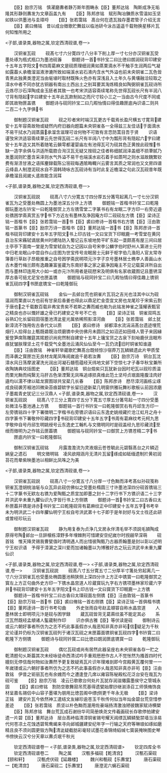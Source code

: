 <!-- { "loadSidebar": true } -->
　　【臣】励宗万铭　慎濯磨夀者静万斯年图畴永【臣】董邦达铭　陶斯成净无垢隆其形静则夀发为文章函盖九有
　　【臣】陈邦彦铭　赋形陶冶錬质氷雪温如玉坚如铁以供墨池与圭璋埒
　　【臣】张若霭铭　髙台何在遗瓦独存墨君管子介绍无言
　　【臣】裘曰脩铭　昔以成台徴歌贮舞兹以临池研今泳古遥遥千载物换星移片瓦何知惟所用之

<子部,谱录类,器物之属,钦定西清砚谱,卷一>

　　汉铜雀瓦砚
　　砚髙七寸六分寛四寸八分丰下削上厚一寸七分亦汉铜雀瓦受墨处琢为瓶式瓶口为墨池砚首
　　御题诗一首书钤宝二曰比徳曰朗润砚背印建安十五年五字阳文书四周葛麻文是砚质理细润黄如蒸栗滴水不干触手生润两后气凝如露葢乆承檐溜滋液渗漉所致如端溪水岩石液内含水气外溢也前未央铜雀二瓦色皆青黑此独黄类澄泥当由埏埴时取材既殊火色亦有深浅且入土年久与黄壤融洽较取之漳水中者不同亦犹古铜器有南出土西出土之别耳要其淘炼精良如陶弼铜雀瓦砚诗所云炼尽沙石滓陶成金玉胚者其致一也考宋洪适容斋续笔称先世得瓦砚长尺有半润八寸背有隠起字曰建安十五年此瓦款制如之而尺寸较小三之一当由古今尺度不同或即其故物匣盖镌
　　御题诗与砚同钤宝二曰几暇怡情曰得佳趣匣底内识语二则共二百二十九字俱书

　　御制题汉铜雀瓦砚
　　砚之珍者宋时端汉瓦更古千载焉长盈尺横五寸寛背建安十五年容斋故物或疑然内府旧器向题篇未央铜雀各一全得兹三友佳话于面滴水不易干拭水乃润蒸露承溜含滋理可诠何物不可致有言恧防蒿目吾于贤
　　识语　谨攷宋洪适容斋续茟云先世得瓦砚二长尺有半阔八寸中为瓢形背有隠起六字曰建安十五年造又其所着随笔云贑雩都灌婴庙左有池得瓦可为砚其色正黄按此砚惟书缺一造字余俱与洪适所载脗合洵汉瓦无疑又按砚之佳者称细腻润泽盖细不损茟腻乃发墨润则贮墨含采泽则水气外溢不易干也端溪水岩石着手如蒸呵之则水滋故魏繁钦费有渐渍甘液之语挥麈録载陈公宻砚每遇隂晦輙兴云雾言其质之常润也又文房四谱云绛县人制澄泥砚水自不涸韩琦咏古瓦砚诗有当时此复近檐溜之句此汉瓦砚昔年既承檐溜且阅嵗乆逺故能含润耳

<子部,谱录类,器物之属,钦定西清砚谱,卷一>

　　汉铜雀瓦砚説
　　砚髙八寸六分寛五寸四分厚五分筩穹起离几一寸七分汉铜雀瓦为之受墨处椭圆上为墨池深五分许上方镌
　　御题铭一首楷书钤宝二曰乾隆御玩墨池左钤宝一曰乾隆御赏上方左镌雪堂二字篆书右有龙眠二字方印一右旁近邉处镌困学斋真赏五字书下方近左有墨林及净因庵方印二砚砚左方镌【臣】梁诗正铭一首楷书【臣】张若霭铭一首书【臣】裘曰修诗一首楷书右方镌【臣】汪由敦铭一首篆书【臣】励宗万诗一首楷书【臣】董邦达铭一首书【臣】陈邦彦诗一首楷书砚背印建安十五年五字阳文书上印古钱一文曰宝货下印眠鹿一考雪堂在黄冈县治东宋蘓轼谪居黄州时建陆防入蜀记云东坡地势平旷东起一垄颇髙有屋三间曰居士亭亭下面南一堂是为雪堂轼自为之记因以自号宋李公麟字伯时舒州人第进士元符中归老龙眠山中尝自作山庄图为世宝传号龙眠居士元鲜于枢字伯几渔阳人官太常寺簿善行草赵子昂极推重之自号困学斋民明项元汴字子京号墨林居士檇李人善画山水古木墨竹梅兰颇有逸趣兼富鉴蔵为东南好事之家之最净因庵主不见记载莫详所自出而与墨林印连用大小如一或亦元汴所用者是砚厯宋及明俱有名家收蔵图记且墨锈深厚古香可挹尤足宝也匣盖镌
　　御题铭与砚同钤宝二曰几暇怡情曰得佳趣上镌铜雀瓦砚四字书匣底镌宝一曰乾隆御玩

　　御制汉铜雀瓦砚铭
　　金仙一去邺台荒也铜雀片瓦羽之吉光也洼其中以为砚温润而栗直以方也前有甘泉后香姜也得此以鼎足贮金壶宜文房也龙尾珍于宋紫云割于唐也之千载数百载非弗宝贵矣不若斯之夀而臧也勒为此铭发神雀之藻耀表甄官之精良也亦以慨奸雄之骨已朽建安之年号不亡也
　　【臣】梁诗正铭　铜雀双鸣五谷熟幻化长留砚田宿墨池清泚星光属依稀照影漳河曲
　　【臣】张若霭铭　邺土犹新漳流不蚀用佐古香代文以质
　　【臣】裘曰修诗　邺都漳水流涓涓髙台遗迹埋荒烟行人拾得台上甎既砻既治烦磨镌中央彷佛月未圆凹之如沼还如田绛人管子来因縁爰登笋席陈雕筵其隂题识尚宛然制自建安十五年上镵宝货之古泉下刻呦鹿伏且眠布痕犹皱肤理坚土花千载受气全墨池云涌风仙仙至今一瓦仍流旧时铜雀知谁邉
　　【臣】汪由敦铭　神雀轩举蔵歌贮舞髙台既倾惊沙宿莽万瓦鳞鳞遗此片甲质莹而泽袭之寳匣岂无良材龙尾凤咮阅嵗逾千曷若汝夀
　　【臣】励宗万诗　铜台瓦沈漳水风日荡摩波濯洗光润出河凝石髓苞蕴经天纬地文邺下空惊七才子春华秋宝兼所收陶铸典坟括图史
　　【臣】董邦达铭　铜台燬矣只瓦犹新台因时圯瓦以砚珍质温而栗光黝而纯繄无马肝古色渐湮繄无凤咮追琢损真维此笵土坚埒贞珉面隆腹洼肉好邉均以濡不律以砥龙賔图球共宝棐几长春
　　【臣】陈邦彦诗　厯尽漳河画栋尘琢成良砚袭芳裀池凹微染苔痕碧欵字长留旧迹新棐几明窗供雅玩舞衫歌板认前因浓磨子墨裁青史犹记三分汉鼎人
<子部,谱录类,器物之属,钦定西清砚谱,卷一>
　　汉铜雀瓦砚説
　　砚髙八寸三分上寛四寸五分下寛五寸厚五分筩穹起一寸四分受墨处微洼与墨池通上方镌
　　御题铭一首行书钤宝一曰乾隆御赏右有丹邱生方印一左旁镌铭四十字下署徴明二字楷书右旁镌识语曰云东逸史姚绶藏扵沧江虹月之舟十四字篆书下署敬仲珍藏四字书砚背印建安十五年五字书周有葛麻纹考元柯九思字敬仲自号丹邱生明姚绶号云东逸史工翰札与文徴明同时是砚盖经九思珍藏流至绶而徴明为之作铭云匣葢镌
　　御题铭与砚同钤宝一曰御赏上方镌苍精二字书
　　匣底内钤宝一曰乾隆御玩

　　御制汉铜雀瓦砚铭
　　月露澹澹流为灵液烟云苍苍毓此元碧翳髙台之片鳞迈娲皇之遗石
　　明文徴明铭　凌风欲翔涵月无清片瓦留琢成如砥缅遗制扵黄初润苔花而晕紫映墨池以相鲜比凤咮之为美

<子部,谱录类,器物之属,钦定西清砚谱,卷一>

　　汉铜雀瓦砚説
　　砚髙八寸一分寛五寸八分厚一寸色黝而泽考髙似孙砚笺称铜雀瓦澄胡桃油埏与众瓦异此砚仿佛似之受墨处楕圆三寸许墨池深四分砚首镌铭三十二字篆书无欵左右镌为爱陶甄之质宜加即墨之封十二字行书下方镌识语二十三字并洪武辛未重九臞仙识九字皆行书上方侧镌
　　御题诗一首书钤宝二曰古香曰太朴匣葢并镌是诗亦书钤宝二曰乾隆砚背有葛麻纹正中印建安十五年五字书考辛未为明洪武二十四年臞仙明宁王权自号洪武苐十七子即于是年封好与文士徃还此研或曽经珍玩云

　　御制题汉铜雀瓦砚
　　静为用复泰为贞浄几文房永伴清毛举不须説毛頴陶成原得号陶邺台一旦辞榱栋漳野多年埋棘荆可惜建安空纪嵗尔时觊觎早深萌
　　砚首铭　惟天降灵锡我曹甓值时清明遇人而出惜彼陶甄乃古器质翰墨是封以彰以述明宁王权识语　予得于漳濵之深川爱而加诸翰墨以为博雅好古之玩云洪武辛未重九臞仙识

<子部,谱录类,器物之属,钦定西清砚谱,卷一>
<子部,谱录类,器物之属,钦定西清砚谱,卷一>
　　汉铜雀瓦砚説
　　砚髙八寸五分寛五寸二分厚半寸筩处穷起离几一寸六分汉铜雀瓦也受墨处椭圆墨池稍狭侧上深四分许上方正中镌寳一曰乾隆御赏之寳左上方正句曲外史方印一下镌水晶宫道人珍蔵寳玩九字右方镌项墨林家珍蔵六字并书砚背印建安十五年五字阳文书上印古钱一文曰寳货下印眠鹿一上方镌
　　御题诗一首楷书钤宝二曰古香曰太璞砚面左侧镌【臣】汪由敦铭一首篆书【臣】励宗万铭一首书【臣】裘曰脩铭一首右侧镌【臣】梁诗正铭一首俱楷书镌【臣】董邦逹诗一首行书考句曲
　　外史张雨自号赵孟頫甞自称水晶宫道
　　人墨林居士即明项元汴是砚与困学録
　　蔵瓦砚皆背无葛蔴纹虽不能定其必
　　系汉瓦然既经孟頫诸人鍳蔵制作印
　　识亦俱古雅【臣】等伏读是砚
　　御制诗云或云六朝好事者所仿为之志不朽此事虽假亦乆哉恶知非真亦非茍信疑足为千秋定论谨并仍标为汉铜雀瓦砚列于诸汉瓦砚之末匣葢面镌铜雀瓦砚四字书钤寳二曰乾隆下方侧镌
　　御题诗与砚同钤寳二曰比徳曰朗润匣底镌寳一曰
　　乾隆御玩

　　御制题汉铜雀瓦砚
　　偶忆瓦砚或尚有居然此器呈座右未央铜雀各存一贮之乾清题句乆斯葢其次未经咏徒命西清试吟手重观厯厯作古人不觉怅然为搔首四时代嬗刻无停信哉何物如汝夀然予更复致疑焉瓦片识年理难剖即今宫殿黄瓦覆何曽一一年嵗镂或云六朝好事者所仿为之志不朽此事虽假亦乆哉恶知非真亦非茍【臣】汪由敦铭　伊昔之钜丽瓦也有余媿而今之遭逢登几席以雍容陈秘殿松花泛台安在哉瓦为砚可鉴
　　【臣】励宗万铭　凌云已欹歌台何处片瓦犹存润滋僊露墨侯守之管城永固
　　【臣】裘曰修铭　割防空歌舞寂吊荒基得遗甓始摩挱继湔涤召工师慎脩饰良材呈嘉名锡侣中山容子墨堪为朋用比徳芸阁中缥侧更千年永无极
　　【臣】梁诗正铭　建安片瓦今依然神工遣结文友縁珍逾苍玉千秋传何似当年灿金碧台荒空惜参差迹
　　【臣】张若霭铭　质坚以朴色黝而渥用佐豪端扬清激浊陋彼魏家赋诗横槊
　　【臣】陈邦彦铭　舞台荒瓦成石谢纷华司简册焕尧文传羲画砚长存歌停拍建安遗一片碧【臣】董邦达诗　层台髙峙临清漳铜雀锡号耀天阊缥瓦鳞鳞甃禁墙当涂易代何苍凉土花蚀透碧鸳鸯朅来寻向邺城疆建安纪年字一行输之天府等琳琅如琢如磨精且良不须刓圆更毁方陶清泚疑截肪彩毫轻试墨花香锦绮縚缄七寳装掩映图史琴书傍抉云汉兮分天章以夀贞珉千秋光

　　钦定西清砚谱卷一
<子部,谱录类,器物之属,钦定西清砚谱>
　　钦定四库全书
　　钦定西清砚谱卷二
　　陶之属
　　汉甎多福砚【乾清宫】
　　汉甎石渠砚【颐和轩】
　　汉甎虎伏砚【延趣楼】
　　魏兴和甎砚【乐夀堂】
　　唐石渠砚一【乾清宫】
　　唐石渠砚二【乐夀堂】
　　唐澄泥六螭石渠砚
